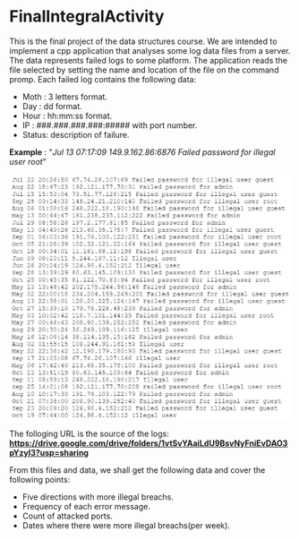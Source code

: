 # FinalIntegralActivity 

<p>
This is the final project of the data structures course. We are intended to implement
a cpp application that analyses some log data files from a server. The data represents
failed logs to some platform. The application reads the file selected by setting the
name and location of the file on the command promp. Each failed log contains the
following data:
</p>
<ul>
  <li>Moth : 3 letters format.</li>
  <li>Day  : dd format.</li>
  <li>Hour : hh:mm:ss format.</li>
  <li>IP   : ###.###.###.###:##### with port number.</li>
  <li>Status: description of failure.</li>
</ul>

**Example** : "*Jul 13 07:17:09 149.9.162.86:6876 Failed password for illegal user root*"


![alt text](https://github.com/H3cth0r/FinalIntegralActivity/blob/main/resources/data_file_example.JPG)



The folloging URL is the source of the logs: **https://drive.google.com/drive/folders/1vtSvYAaiLdU9BsvNyFniEvDAO3pYzyI3?usp=sharing**


From this files and data, we shall get the following data and cover the following points:

<ul>
  <li>Five directions with more illegal breachs.</li>
  <li>Frequency of each error message.</li>
  <li>Count of attacked ports.</li>
  <li>Dates where there were more illegal breachs(per week).</li>
</ul>